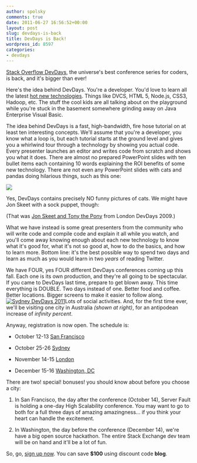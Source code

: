 ```yaml
---
author: spolsky
comments: true
date: 2011-06-27 16:56:52+00:00
layout: post
slug: devdays-is-back
title: DevDays is Back!
wordpress_id: 8597
categories:
- devdays
---
```


[Stack Overflow DevDays](http://devdays.stackoverflow.com/), the universe's best conference series for coders, is back, and it's bigger than ever!

Here's the idea behind DevDays. You're a developer. You'd love to learn all the latest [hot new technologies](http://meta.stackoverflow.com/questions/88052/what-topics-would-you-like-to-learn-at-devdays-2011). Things like DVCS, HTML 5, Node.js, CSS3, Hadoop, etc. The stuff the cool kids are all talking about on the playground while you're stuck in the basement somewhere grinding away on Java Enterprise Visual Basic.

The idea behind DevDays is a fast, high-bandwidth, fire hose tutorial on at least ten interesting concepts. We'll assume that you're a developer, you know what a loop is, but each tutorial starts at the ground level and gives you a whirlwind tour through a technology by showing you actual code. Every presenter launches an editor and writes code from scratch and shows you what it does. There are almost no prepared PowerPoint slides with ten bullet items each containing 10 words explaining the ROI benefits of some new technology. There are not even any PowerPoint slides with cats and pandas doing hilarious things, such as this one:

[![](http://icanhascheezburger.wordpress.com/files/2007/09/128339897745781250screwdisno.jpg)](http://icanhascheezburger.com/2007/09/25/screw-dis-no-wants/?utm_source=embed&utm_medium=web&utm_campaign=sharewidget)

Yes, DevDays contains precisely NO funny pictures of cats. We might have Jon Skeet with a sock puppet, though:



(That was [Jon Skeet and Tony the Pony](http://vimeo.com/7403673) from London DevDays 2009.)

What we have instead is some great presenters from the community who will write code and compile code and explain it all while you watch, and you'll come away knowing enough about each new technology to know what it's good for, what it's not so good at, how to do the basics, and how to learn more. Bottom line: it's the best possible way to spend two days and learn as much as you would learn in two _years_ of reading Twitter.

We have FOUR, yes FOUR different DevDays conferences coming up this fall. Each one is its own production, and they're all going to be spectacular. If you came to DevDays last time, prepare to get blown away. This time everything is DOUBLE. Two days instead of one. Better food and coffee. Better locations. Bigger screens to make it easier to follow along. [![Sydney DevDays 2011](http://blog.stackoverflow.com/wp-content/uploads/DevDaysSydney2011.png)](http://devdays.stackoverflow.com/)Lots of social activities. And, for the first time ever, we'll be visiting one city in Australia _(shown at right)_, for an antipodean increase of _infinity percent_.

Anyway, registration is now open. The schedule is:





  * October 12-13 [San Francisco](http://devdays.stackoverflow.com/san-francisco/)


  * October 25-26 [Sydney](http://devdays.stackoverflow.com/sydney/)


  * November 14-15 [London](http://devdays.stackoverflow.com/london/)


  * December 15-16 [Washington, DC](http://devdays.stackoverflow.com/washington-dc/)



There are two! special! bonuses! you should know about before you choose a city:



  1. In San Francisco, the day after the conference (October 14), Server Fault is holding a one-day High Scalability conference. You may want to go to both for a full three days of amazing amazingness... if you think your heart can handle the excitement.


  2. In Washington, the day before the conference (December 14), we're have a big open source hackathon. The entire Stack Exchange dev team will be on hand and it'll be a lot of fun.



So, go, [sign up now](http://devdays.stackoverflow.com/). You can save **$100** using discount code **blog**.

